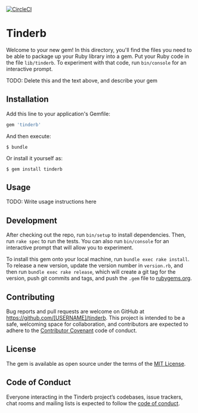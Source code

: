 [![CircleCI](https://circleci.com/gh/paveg/tinderb.svg?style=svg&circle-token=099f30534abd2de081d34298b641f30c385d9016)](https://circleci.com/gh/paveg/tinderb)

# Tinderb

Welcome to your new gem! In this directory, you'll find the files you need to be able to package up your Ruby library into a gem. Put your Ruby code in the file `lib/tinderb`. To experiment with that code, run `bin/console` for an interactive prompt.

TODO: Delete this and the text above, and describe your gem

## Installation

Add this line to your application's Gemfile:

```ruby
gem 'tinderb'
```

And then execute:

    $ bundle

Or install it yourself as:

    $ gem install tinderb

## Usage

TODO: Write usage instructions here

## Development

After checking out the repo, run `bin/setup` to install dependencies. Then, run `rake spec` to run the tests. You can also run `bin/console` for an interactive prompt that will allow you to experiment.

To install this gem onto your local machine, run `bundle exec rake install`. To release a new version, update the version number in `version.rb`, and then run `bundle exec rake release`, which will create a git tag for the version, push git commits and tags, and push the `.gem` file to [rubygems.org](https://rubygems.org).

## Contributing

Bug reports and pull requests are welcome on GitHub at https://github.com/[USERNAME]/tinderb. This project is intended to be a safe, welcoming space for collaboration, and contributors are expected to adhere to the [Contributor Covenant](http://contributor-covenant.org) code of conduct.

## License

The gem is available as open source under the terms of the [MIT License](https://opensource.org/licenses/MIT).

## Code of Conduct

Everyone interacting in the Tinderb project’s codebases, issue trackers, chat rooms and mailing lists is expected to follow the [code of conduct](https://github.com/[USERNAME]/tinderb/blob/master/CODE_OF_CONDUCT.md).
